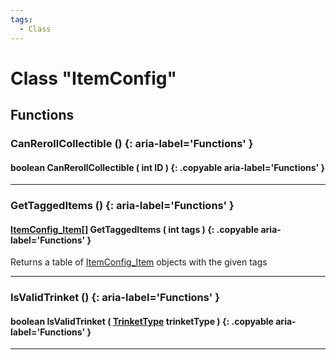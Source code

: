 ```yaml
---
tags:
  - Class
---
```

# Class "ItemConfig"

## Functions

### CanRerollCollectible () {: aria-label='Functions' }
#### boolean CanRerollCollectible ( int ID ) {: .copyable aria-label='Functions' }

___    
### GetTaggedItems () {: aria-label='Functions' }
#### [ItemConfig_Item](https://wofsauge.github.io/IsaacDocs/rep/ItemConfig_Item.html)[] GetTaggedItems ( int tags ) {: .copyable aria-label='Functions' }
Returns a table of [ItemConfig_Item](https://wofsauge.github.io/IsaacDocs/rep/ItemConfig_Item.html) objects with the given tags
___
### IsValidTrinket () {: aria-label='Functions' }
#### boolean IsValidTrinket ( [TrinketType](https://wofsauge.github.io/IsaacDocs/rep/enums/TrinketType.html) trinketType ) {: .copyable aria-label='Functions' }

___